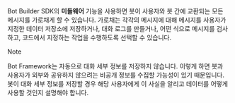 Bot Builder SDK의 **미들웨어** 기능을 사용하면 봇이 사용자와 봇 간에 교환되는 모든 메시지를 가로채게 할 수 있습니다. 가로채는 각각의 메시지에 대해 메시지를 사용자가 지정한 데이터 저장소에 저장하거나, 대화 로그를 만들거나, 어떤 식으로 메시지를 검사하고, 코드에서 지정하는 작업을 수행하도록 선택할 수 있습니다. 

> [!NOTE]
> Bot Framework는 자동으로 대화 세부 정보를 저장하지 않습니다. 이렇게 하면 봇과 사용자가 외부와 공유하지 않으려는 비공개 정보를 수집할 가능성이 있기 때문입니다. 봇이 대화 세부 정보를 저장할 경우 해당 사용자에게 이 사실을 알리고 데이터를 어떻게 사용할 것인지 설명해야 합니다.